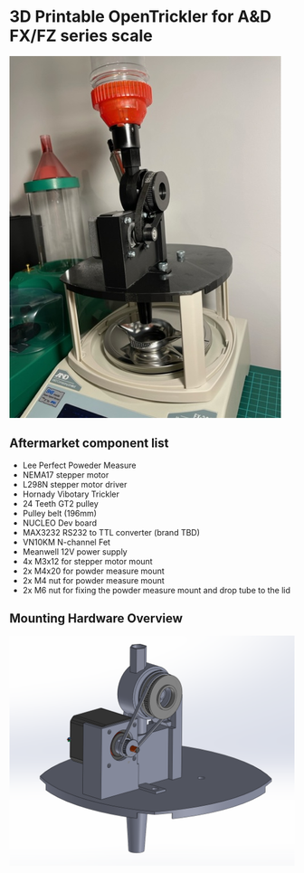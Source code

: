3D Printable OpenTrickler for A&D FX/FZ series scale
====================================================
![assembly](resources/assembly.jpeg)

Aftermarket component list
--------------------------
- Lee Perfect Poweder Measure
- NEMA17 stepper motor
- L298N stepper motor driver
- Hornady Vibotary Trickler
- 24 Teeth GT2 pulley
- Pulley belt (196mm)
- NUCLEO Dev board
- MAX3232 RS232 to TTL converter (brand TBD)
- VN10KM N-channel Fet
- Meanwell 12V power supply
- 4x M3x12 for stepper motor mount
- 2x M4x20 for powder measure mount
- 2x M4 nut for powder measure mount
- 2x M6 nut for fixing the powder measure mount and drop tube to the lid

Mounting Hardware Overview
---------------
![overview](resources/3d_model.PNG)

